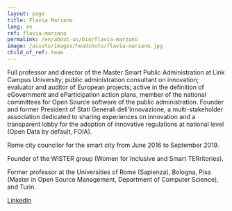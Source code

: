 ```yaml
---
layout: page
title: Flavia Marzano
lang: en
ref: flavia-marzano
permalink: /en/about-us/bio/flavia-marzano
image: /assets/images/headshots/flavia-marzano.jpg
child_of_ref: team
---
```


Full professor and director of the Master Smart Public Administration at Link Campus University; public administration consultant on innovation; evaluator and auditor of European projects; active in the definition of eGovernment and eParticipation action plans, member of the national committees for Open Source software of the public administration. Founder and former President of Stati Generali dell'Innovazione, a multi-stakeholder association dedicated to sharing experiences on innovation and a transparent lobby for the adoption of innovative regulations at national level (Open Data by default, FOIA).

Rome city councilor for the smart city from June 2016 to September 2019.

Founder of the WISTER group (Women for Inclusive and Smart TERritories).

Former professor at the Universities of Rome (Sapienza), Bologna, Pisa (Master in Open Source Management, Department of Computer Science), and Turin.

[LinkedIn](https://www.linkedin.com/in/flaviamarzano/)
